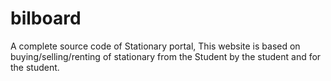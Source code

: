 # bilboard

A complete source code of Stationary portal, This website is based on buying/selling/renting of  stationary from the Student by the student and for the student.
